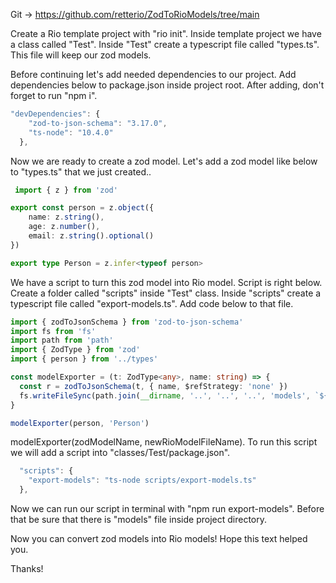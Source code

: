 Git -> https://github.com/retterio/ZodToRioModels/tree/main

Create a Rio template project with "rio init". Inside template project we have a class called "Test". Inside "Test" create a typescript file called "types.ts". This file will keep our zod models.

Before continuing let's add needed dependencies to our project. Add dependencies below to package.json inside project root. After adding, don't forget to run "npm i".
```typescript
"devDependencies": {
    "zod-to-json-schema": "3.17.0",
    "ts-node": "10.4.0"
  },
```

 Now we are ready to create a zod model. Let's add a zod model like below to "types.ts" that we just created..
```typescript
 import { z } from 'zod'

export const person = z.object({
    name: z.string(),
    age: z.number(),
    email: z.string().optional()
})

export type Person = z.infer<typeof person>
```
We have a script to turn this zod model into Rio model. Script is right below. Create a folder called "scripts" inside "Test" class. Inside "scripts" create a typescript file called "export-models.ts". Add code below to that file.
```typescript
import { zodToJsonSchema } from 'zod-to-json-schema'
import fs from 'fs'
import path from 'path'
import { ZodType } from 'zod'
import { person } from '../types'

const modelExporter = (t: ZodType<any>, name: string) => {
  const r = zodToJsonSchema(t, { name, $refStrategy: 'none' })
  fs.writeFileSync(path.join(__dirname, '..', '..', '..', 'models', `${name}.json`), JSON.stringify(r.definitions[name], null, 4))
}

modelExporter(person, 'Person')


```
modelExporter(zodModelName, newRioModelFileName). To run this script we will add a script into "classes/Test/package.json".
```typescript
  "scripts": {
    "export-models": "ts-node scripts/export-models.ts"
  },
```
Now we can run our script in terminal with "npm run export-models". Before that be sure that there is "models" file inside project directory.

Now you can convert zod models into Rio models! Hope this text helped you.

Thanks!
